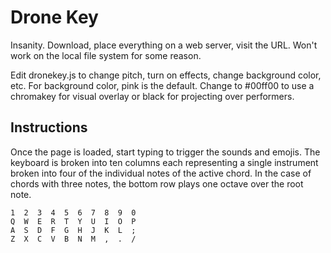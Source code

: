 # Drone Key

Insanity. Download, place everything on a web server, visit the URL. Won't work on the local file system for some reason.

Edit dronekey.js to change pitch, turn on effects, change background color, etc. For background color, pink is the default. Change to #00ff00 to use a chromakey for visual overlay or black for projecting over performers.

## Instructions

Once the page is loaded, start typing to trigger the sounds and emojis. The keyboard is broken into ten columns each representing a single instrument broken into four of the individual notes of the active chord. In the case of chords with three notes, the bottom row plays one octave over the root note.

```
1  2  3  4  5  6  7  8  9  0
Q  W  E  R  T  Y  U  I  O  P
A  S  D  F  G  H  J  K  L  ;
Z  X  C  V  B  N  M  ,  .  /
```
